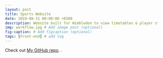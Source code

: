 ```yaml
---
layout: post
title: Sports Website
date: 2019-08-31 00:00:00 +0300
description: Website built for Wimbledon to view timetables & player statistics utilising front-end development. # Add post description (optional)
img: workflow.jpg # Add image post (optional)
fig-caption: # Add figcaption (optional)
tags: [Front-end] # add tag
---
```



Check out [My GitHub repo][jekyll-gh]. .


[jekyll-gh]:   https://github.com/sovman557
